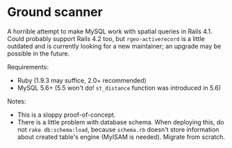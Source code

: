 # Ground scanner

A horrible attempt to make MySQL work with spatial queries in Rails 4.1. Could probably support Rails 4.2 too, but `rgeo-activerecord` is a little outdated and is currently looking for a new maintainer; an upgrade may be possible in the future.

Requirements:

* Ruby (1.9.3 may suffice, 2.0+ recommended)
* MySQL 5.6+ (5.5 won't do! `st_distance` function was introduced in 5.6)

Notes:

* This is a sloppy proof-of-concept.
* There is a little problem with database schema. When deploying this, do not `rake db:schema:load`, because `schema.rb` doesn't store information about created table's engine (MyISAM is needed). Migrate from scratch.
